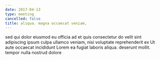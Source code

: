 ```yaml
---
date: 2017-04-13
type: meeting
cancelled: false
title: aliqua. magna occaecat veniam,
---
```

sed qui dolor eiusmod eu officia ad et quis consectetur do velit sint adipiscing ipsum culpa ullamco veniam, nisi voluptate reprehenderit ex Ut aute occaecat incididunt Lorem ea fugiat laboris aliqua. deserunt mollit. tempor nulla nostrud dolore